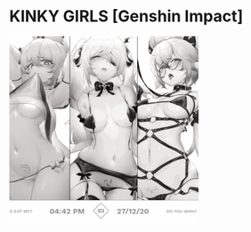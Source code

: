 # KINKY GIRLS [Genshin Impact]

![Wallpaper GIF](https://raw.githubusercontent.com/N0XT/WallpaperEngine/main/KG-GI/preview.gif)

